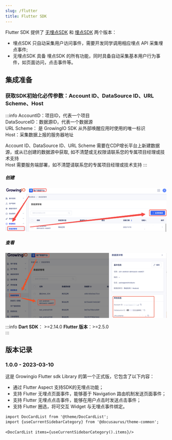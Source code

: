 ```yaml
---
slug: /flutter
title: Flutter SDK
---
```


Flutter SDK 提供了 [无埋点SDK](/docs/framework/flutter/index.md) 和 [埋点SDK](/docs/framework/flutter/index.md) 两个版本：
* 埋点SDK 只自动采集用户访问事件，需要开发同学调用相应埋点 API 采集埋点事件;
* 无埋点SDK 具备 埋点SDK 的所有功能，同时具备自动采集基本用户行为事件，如页面访问，点击事件等。


## 集成准备
### 获取SDK初始化必传参数：Account ID、DataSource ID、URL Scheme、Host
:::info
AccountID：项目ID，代表一个项目<br/>
DataSourceID：数据源ID，代表一个数据源<br/>
URL Scheme： 是 GrowingIO SDK 从外部唤醒应用时使用的唯一标识<br/>
Host：采集数据上报的服务器地址<br/>

Account ID、DataSource ID、URL Scheme 需要在CDP增长平台上新建数据源，或从已创建的数据源中获取, 如不清楚或无权限请联系您的专属项目经理或技术支持<br/>
Host 需要服务端部署，如不清楚请联系您的专属项目经理或技术支持
:::
##### 创建
![新建数据源](/img/createapplication.png)
##### 查看
![查看数据源](/img/showappdatasourceid.png)


:::info
**Dart SDK**： >=2.14.0 
**Flutter 版本**：>=2.5.0<br/>
:::

## 版本记录

### 1.0.0 - 2023-03-10
这是 Growingio Flutter sdk Library 的第一个正式版，它包含了以下内容：
- 通过 Flutter Aspect 支持SDK的无埋点功能；
- 支持 Flutter 无埋点页面事件，能够基于 Navigation 路由机制发送页面事件；
- 支持 Flutter 无埋点点击事件，能够在用户点击时发送点击事件；
- 支持 Flutter 圈选，将可交互 Widget 与无埋点事件绑定。


```mdx-code-block
import DocCardList from '@theme/DocCardList';
import {useCurrentSidebarCategory} from '@docusaurus/theme-common';

<DocCardList items={useCurrentSidebarCategory().items}/>
```

